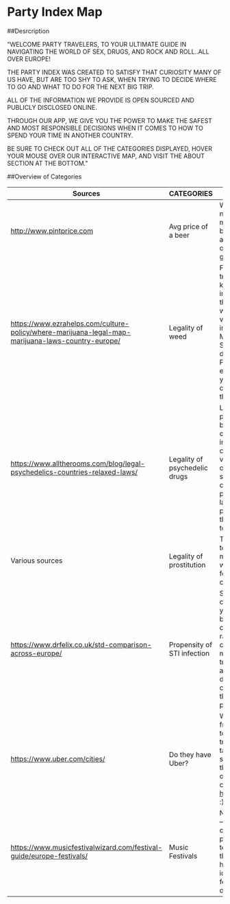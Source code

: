 # Party Index Map
##Desrcription

"WELCOME PARTY TRAVELERS, TO YOUR ULTIMATE GUIDE IN NAVIGATING THE WORLD OF SEX, DRUGS, AND ROCK AND ROLL..ALL OVER EUROPE!  

THE PARTY INDEX WAS CREATED TO SATISFY THAT CURIOSITY MANY OF US HAVE, BUT ARE TOO SHY TO ASK, WHEN TRYING TO DECIDE WHERE TO GO AND WHAT TO DO FOR THE NEXT BIG TRIP. 

ALL OF THE INFORMATION WE PROVIDE IS OPEN SOURCED AND PUBLICLY DISCLOSED ONLINE.

THROUGH OUR APP, WE GIVE YOU THE POWER TO MAKE THE SAFEST AND MOST RESPONSIBLE DECISIONS WHEN IT COMES TO HOW TO SPEND YOUR TIME IN ANOTHER COUNTRY.  

BE SURE TO CHECK OUT ALL OF THE CATEGORIES DISPLAYED, HOVER YOUR MOUSE OVER OUR INTERACTIVE MAP, AND VISIT THE ABOUT SECTION AT THE BOTTOM."

##Overview of Categories

| Sources                                                                                           | CATEGORIES                    | Description                                                                                                                                                                                                                                                                                                                                                                                           |
|---------------------------------------------------------------------------------------------------|-------------------------------|-------------------------------------------------------------------------------------------------------------------------------------------------------------------------------------------------------------------------------------------------------------------------------------------------------------------------------------------------------------------------------------------------------|
| http://www.pintprice.com                                                                                     | Avg price of a beer           | Winter or summer, day or night, a nice cold beer can make any trip. For all you beer lovers out there, here’s a category for more clarity on where you may want to get the next best buzz.                                                                                                                                                                                                            |
| https://www.ezrahelps.com/culture-policy/where-marijuana-legal-map-marijuana-laws-country-europe/ | Legality of weed              | For all of our 420 friendly travel buds, we want you to know your rights. It is important to note however, that the countries shown where weed is legal have varying national frameworks in place. So whether medical MJ is allowed like in Switzerland, or its decriminalized like in Portugal, we highly encourage you to conduct your own research on the country before hashing out the ganja.    |
| https://www.alltherooms.com/blog/legal-psychedelics-countries-relaxed-laws/                       | Legality of psychedelic drugs | Looking for the next trippiest place to go during your next big trip? This category was created to enlighten party index users on which countries have dropped the veil of oppression on the use of certain psychoactive substances. Different country, different drug permission. Many country  laws on the use of psychedelic drugs are still in the gray zone..So remember to indulge responsibly. |
| Various sources                                                                                   | Legality of prostitution      | The oldest profession known to man. This category was made to help you decide on where to get the best bang for your buck..with consent..of the law.                                                                                                                                                                                                                                                  |
| https://www.drfelix.co.uk/std-comparison-across-europe/                                           | Propensity of STI infection   | Sex with strangers can be crazy and unpredictable, but your health shouldn’t have to be. Here we tell you which countries have the largest rates(of at least a 10% chance) of contracting the most common sexually transmitted infections. Risks are everywhere though..so don't make the mistake, and cover your snake. Because the right selection, is to protect your erection.                    |
| https://www.uber.com/cities/                                                                      | Do they have Uber?            | When you just want to get from point A to point B..Hard to navigate public transportation and expensive taxis aside, this category shows if Uber operates in the country. To see if Uber operates in a specific city, check out https://www.uber.com/cities/ :)                                                                                                                                       |
| https://www.musicfestivalwizard.com/festival-guide/europe-festivals/                              | Music Festivals               | No matter your musical taste—  whether its pop rock, classical, alternative indie, or progressive house and techno— there’s an event out there for you! Be sure to hover your mouse over [this icon] to check out upcoming festivals and concerts to jam out to!                                                                                                                                      |
